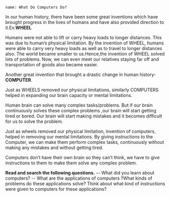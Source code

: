 ```ngMeta
name: What Do Computers Do?
```

In our human history, there have been some great inventions which have brought progress in the lives of humans and have also provided direction to it.Ex:**WHEEL**

Humans were not able to lift or carry heavy loads to longer distances. This was due to human’s physical limitation.
By the invention of WHEEL, humans were able to carry very heavy loads as well as to travel to longer distances also.
The world became smaller to us.Hence,the invention of WHEEL solved lots of problems. Now, we can even meet our relatives staying far off and transportation of goods also became easier.

Another great invention that brought a drastic change in human history-**COMPUTER**.

Just as WHEELS removed our physical limitations, similarly COMPUTERS helped in expanding our brain capacity or mental limitations.

Human brain can solve many complex tasks/problems. But if our brain continuously solves these complex problems ,our brain will start getting tired or bored. Our brain will start making mistakes and it becomes difficult for us to solve the problem.

Just as wheels removed our physical limitation, invention of computers, helped in removing our mental limitations. By giving instructions to the Computer, we can make them perform complex tasks, continuously without making any mistakes and without getting tired.

Computers don’t have their own brain so they can’t think, we have to give instructions to them to make them solve any complex problem.


**Read and search the following questions.**
--   What did you learn about computers?
--   What are the applications of computers ?What kinds of problems do these applications solve? Think about what kind of instructions were given to computers for these applications?
